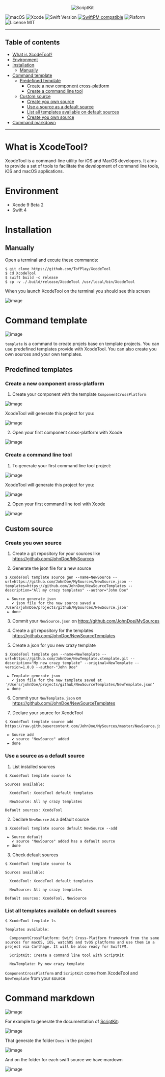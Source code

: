 <p align="center">
    <img src="https://user-images.githubusercontent.com/1082222/27725873-94b4bf92-5d78-11e7-834c-536dfc682007.png" alt="ScriptKit" />
</p>


![macOS](https://img.shields.io/badge/macOS-10.12.5-6193DF.svg)
![Xcode](https://img.shields.io/badge/Xcode-9.0%20beta%202-6193DF.svg)
![Swift Version](https://img.shields.io/badge/Swift-4.0-orange.svg) 
[![SwiftPM compatible](https://img.shields.io/badge/SwiftPM-compatible-brightgreen.svg)](https://github.com/apple/swift-package-manager) 
![Plaform](https://img.shields.io/badge/Platform-macOS-lightgrey.svg)
![License MIT](https://img.shields.io/badge/License-MIT-lightgrey.svg) 

---

## Table of contents

* [What is XcodeTool?](#what-is-xcodetool)
* [Environment](#environment)
* [Installation](#installation)
  * [Manually](#manually)
* [Command template](#command-template)
  * [Predefined template](#predefined-templates)
    * [Create a new component cross-platform](#create-a-new-component-cross-platform)
    * [Create a command line tool](#create-a-command-line-tool)
  * [Custom source](#custom-source)
    * [Create you own source](#create-you-own-source)
    * [Use a source as a default source](#use-a-source-as-a-default-source)
    * [List all templates available on default sources](#list-all-templates-available-on-default-sources)
    * [Create you own source]()
* [Command markdown](#command-markdown)

---

# What is XcodeTool?

XcodeTool is a command-line utility for iOS and MacOS developers. It aims to provide a set of tools to facilitate the development of command line tools, iOS and macOS applications.

# Environment

- Xcode 9 Beta 2
- Swift 4

# Installation 

## Manually

Open a terminal and excute these commands:
```
$ git clone https://github.com/TofPlay/XcodeTool 
$ cd XcodeTool
$ swift build -c release 
$ cp -v ./.build/release/XcodeTool /usr/local/bin/XcodeTool
```

When you launch XcodeTool on the terminal you should see this screen

![image](https://user-images.githubusercontent.com/1082222/27733700-c21741a2-5d97-11e7-9b69-7deb9c252ea3.png)

# Command template

![image](https://user-images.githubusercontent.com/1082222/27759376-cc0c1bae-5e2f-11e7-843b-80680183f334.png)

`template` is a command to create projets base on template projects. 
You can use predefined templates provide with XcodeTool. You can also create you own sources and your own templates.

## Predefined templates

### Create a new component cross-platform

1. Create your component with the template `ComponentCrossPlatform`

![image](https://user-images.githubusercontent.com/1082222/27759520-ef3b1fa0-5e32-11e7-9682-0587c9618e4b.png)

XcodeTool will generate this project for you:

![image](https://user-images.githubusercontent.com/1082222/27770435-13626b06-5f3f-11e7-8eaf-dbd0860369d6.png)

2. Open your first component cross-platform with Xcode

![image](https://user-images.githubusercontent.com/1082222/27770423-d28803ac-5f3e-11e7-9186-b8e1ffa08492.png)

### Create a command line tool

1. To generate your first command line tool project:

![image](https://user-images.githubusercontent.com/1082222/27724091-73f510c0-5d70-11e7-83d7-4432e690cbaf.png)

XcodeTool will generate this project for you:

![image](https://user-images.githubusercontent.com/1082222/27724973-9288ac46-5d74-11e7-8d8a-b630a7c92187.png)

2. Open your first command line tool with Xcode

![image](https://user-images.githubusercontent.com/1082222/27725251-be0f3ac8-5d75-11e7-8923-adeec5b8cade.png) 


## Custom source

### Create you own source

1. Create a git repository for your sources like https://github.com/JohnDoe/MySources

2. Generate the json file for a new source

```
$ XcodeTool template source gen --name=NewSource --url=https://github.com/JohnDoe/MySources/NewSource.json --templates=https://github.com/JohnDoe/NewSourceTemplates --description="All my crazy templates" --author="John Doe"

 ► Source generate json
   ✔︎ json file for the new source saved a /Users/johnDoe/projects/github/MySources/NewSource.json'
 ► done
 ```

3. Commit your `NewSource.json` on https://github.com/JohnDoe/MySources

4. Create a git repository for the templates https://github.com/JohnDoe/NewSourceTemplates

5. Create a json for you new crazy template

```
$ XcodeTool template gen --name=NewTemplate --url=https://github.com/JohnDoe/NewTemplate.xtemplate.git --description="My new crazy template" --original=NewTemplate --version=1.0.0 --author-"John Doe"

 ► Template generate json
   ✔︎ json file for the new template saved at '/Users/johnDoe/projects/github/NewSourceTemplates/NewTemplate.json'
 ► done
```

6. Commit your `NewTemplate.json` on https://github.com/JohnDoe/NewSourceTemplates

7. Declare your source for XcodeTool

```
$ XcodeTool template source add https://raw.githubusercontent.com/JohnDoe/MySources/master/NewSource.json

 ► Source add
   ✔︎ source "NewSource" added
 ► done
```

### Use a source as a default source

1. List installed sources

```
$ XcodeTool template source ls

Sources available:

  XcodeTool: XcodeTool default templates

  NewSource: All ny crazy templates

Default sources: XcodeTool
```

2. Declare `NewSource` as a default source

```
$ XcodeTool template source default NewSource --add

 ► Source default
   ✔︎ source "NewSource" added has a default source
 ► done
```
3. Check default sources

```
$ XcodeTool template source ls

Sources available:

  XcodeTool: XcodeTool default templates

  NewSource: All ny crazy templates

Default sources: XcodeTool, NewSource
```

### List all templates available on default sources

```
$ XcodeTool template ls

Templates available:

  ComponentCrossPlatform: Swift Cross-Platform framework from the same sources for macOS, iOS, watchOS and tvOS platforms and use them in a project via Carthage. It will be also ready for SwiftPM.

  ScriptKit: Create a command line tool with ScriptKit
  
  NewTemplate: My new crazy template
```

`ComponentCrossPlatform` and `ScriptKit` come from XcodeTool and `NewTemplate` from your source

# Command markdown

![image](https://user-images.githubusercontent.com/1082222/27764630-09373216-5e9e-11e7-844f-47b3f52726fc.png)

For example to generate the documentation of [ScriptKit](https://github.com/TofPlay/ScriptKit/tree/master/Docs):

![image](https://user-images.githubusercontent.com/1082222/27764668-fce85c46-5e9e-11e7-95ca-6c4b8d713721.png)

That generate the folder `Docs` in the project

![image](https://user-images.githubusercontent.com/1082222/27764678-4f688afe-5e9f-11e7-8167-4b98a5536923.png)

And on the folder for each swift source we have mardown

![image](https://user-images.githubusercontent.com/1082222/27764685-8f654f2a-5e9f-11e7-946f-1ae41901f3ea.png)
